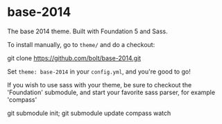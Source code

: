 base-2014
=========

The base 2014 theme. Built with Foundation 5 and Sass.

To install manually, go to `theme/` and do a checkout: 

  git clone https://github.com/bolt/base-2014.git

Set `theme: base-2014` in your `config.yml`, and you're good to go! 

If you wish to use sass with your theme, be sure to checkout the 'Foundation' submodule, and start your favorite sass parser, for example 'compass'

  git submodule init; git submodule update
  compass watch
  
